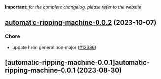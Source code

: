 **Important:**
*for the complete changelog, please refer to the website*




## [automatic-ripping-machine-0.0.2](https://github.com/succelle/charts/compare/automatic-ripping-machine-0.0.1...automatic-ripping-machine-0.0.2) (2023-10-07)

### Chore

- update helm general non-major ([#13386](https://github.com/succelle/charts/issues/13386))
  
  


## [automatic-ripping-machine-0.0.1]automatic-ripping-machine-0.0.1 (2023-08-30)

